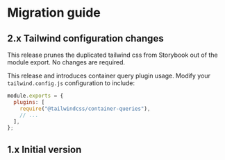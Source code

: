 # Migration guide

## 2.x Tailwind configuration changes

This release prunes the duplicated tailwind css from Storybook out of the module export.
No changes are required.

This release and introduces container query plugin usage. Modify your `tailwind.config.js` configuration to include:

```js
module.exports = {
  plugins: [
    require("@tailwindcss/container-queries"),
    // ...
  ],
};
```

## 1.x Initial version
